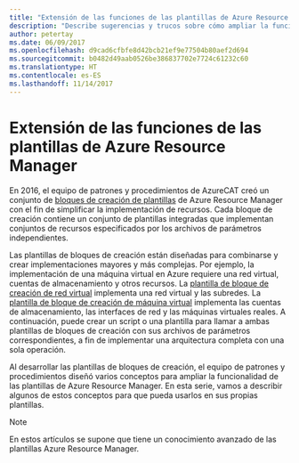 ```yaml
---
title: "Extensión de las funciones de las plantillas de Azure Resource Manager"
description: "Describe sugerencias y trucos sobre cómo ampliar la funcionalidad de las plantillas de Azure Resource Manager"
author: petertay
ms.date: 06/09/2017
ms.openlocfilehash: d9cad6cfbfe8d42bcb21ef9e77504b80aef2d694
ms.sourcegitcommit: b0482d49aab0526be386837702e7724c61232c60
ms.translationtype: HT
ms.contentlocale: es-ES
ms.lasthandoff: 11/14/2017
---
```

# <a name="extend-azure-resource-manager-template-functionality"></a>Extensión de las funciones de las plantillas de Azure Resource Manager

En 2016, el equipo de patrones y procedimientos de AzureCAT creó un conjunto de [bloques de creación de plantillas](https://github.com/mspnp/template-building-blocks/wiki) de Azure Resource Manager con el fin de simplificar la implementación de recursos. Cada bloque de creación contiene un conjunto de plantillas integradas que implementan conjuntos de recursos especificados por los archivos de parámetros independientes.

Las plantillas de bloques de creación están diseñadas para combinarse y crear implementaciones mayores y más complejas. Por ejemplo, la implementación de una máquina virtual en Azure requiere una red virtual, cuentas de almacenamiento y otros recursos. La [plantilla de bloque de creación de red virtual](https://github.com/mspnp/template-building-blocks/wiki/VNet-(v1)) implementa una red virtual y las subredes. La [plantilla de bloque de creación de máquina virtual](https://github.com/mspnp/template-building-blocks/wiki/Windows-and-Linux-VMs-(v1)) implementa las cuentas de almacenamiento, las interfaces de red y las máquinas virtuales reales. A continuación, puede crear un script o una plantilla para llamar a ambas plantillas de bloques de creación con sus archivos de parámetros correspondientes, a fin de implementar una arquitectura completa con una sola operación.

Al desarrollar las plantillas de bloques de creación, el equipo de patrones y procedimientos diseñó varios conceptos para ampliar la funcionalidad de las plantillas de Azure Resource Manager. En esta serie, vamos a describir algunos de estos conceptos para que pueda usarlos en sus propias plantillas.

> [!NOTE]
> En estos artículos se supone que tiene un conocimiento avanzado de las plantillas Azure Resource Manager.
